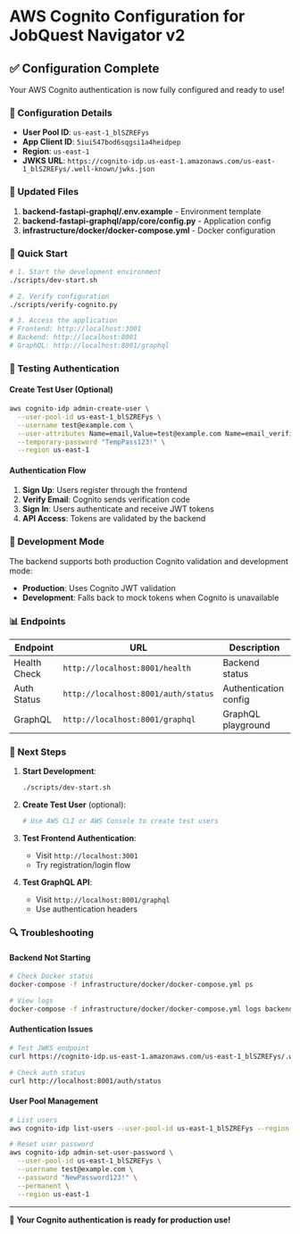 # AWS Cognito Configuration for JobQuest Navigator v2

## ✅ Configuration Complete

Your AWS Cognito authentication is now fully configured and ready to use!

### 🔐 Configuration Details

- **User Pool ID**: `us-east-1_blSZREFys`
- **App Client ID**: `5iui547bod6sqgsi1a4heidpep`
- **Region**: `us-east-1`
- **JWKS URL**: `https://cognito-idp.us-east-1.amazonaws.com/us-east-1_blSZREFys/.well-known/jwks.json`

### 📁 Updated Files

1. **backend-fastapi-graphql/.env.example** - Environment template
2. **backend-fastapi-graphql/app/core/config.py** - Application config
3. **infrastructure/docker/docker-compose.yml** - Docker configuration

### 🚀 Quick Start

```bash
# 1. Start the development environment
./scripts/dev-start.sh

# 2. Verify configuration
./scripts/verify-cognito.py

# 3. Access the application
# Frontend: http://localhost:3001
# Backend: http://localhost:8001
# GraphQL: http://localhost:8001/graphql
```

### 🧪 Testing Authentication

#### Create Test User (Optional)
```bash
aws cognito-idp admin-create-user \
  --user-pool-id us-east-1_blSZREFys \
  --username test@example.com \
  --user-attributes Name=email,Value=test@example.com Name=email_verified,Value=true \
  --temporary-password "TempPass123!" \
  --region us-east-1
```

#### Authentication Flow
1. **Sign Up**: Users register through the frontend
2. **Verify Email**: Cognito sends verification code
3. **Sign In**: Users authenticate and receive JWT tokens
4. **API Access**: Tokens are validated by the backend

### 🔧 Development Mode

The backend supports both production Cognito validation and development mode:

- **Production**: Uses Cognito JWT validation
- **Development**: Falls back to mock tokens when Cognito is unavailable

### 📊 Endpoints

| Endpoint | URL | Description |
|----------|-----|-------------|
| Health Check | `http://localhost:8001/health` | Backend status |
| Auth Status | `http://localhost:8001/auth/status` | Authentication config |
| GraphQL | `http://localhost:8001/graphql` | GraphQL playground |

### 🎯 Next Steps

1. **Start Development**:
   ```bash
   ./scripts/dev-start.sh
   ```

2. **Create Test User** (optional):
   ```bash
   # Use AWS CLI or AWS Console to create test users
   ```

3. **Test Frontend Authentication**:
   - Visit `http://localhost:3001`
   - Try registration/login flow

4. **Test GraphQL API**:
   - Visit `http://localhost:8001/graphql`
   - Use authentication headers

### 🔍 Troubleshooting

#### Backend Not Starting
```bash
# Check Docker status
docker-compose -f infrastructure/docker/docker-compose.yml ps

# View logs
docker-compose -f infrastructure/docker/docker-compose.yml logs backend
```

#### Authentication Issues
```bash
# Test JWKS endpoint
curl https://cognito-idp.us-east-1.amazonaws.com/us-east-1_blSZREFys/.well-known/jwks.json

# Check auth status
curl http://localhost:8001/auth/status
```

#### User Pool Management
```bash
# List users
aws cognito-idp list-users --user-pool-id us-east-1_blSZREFys --region us-east-1

# Reset user password
aws cognito-idp admin-set-user-password \
  --user-pool-id us-east-1_blSZREFys \
  --username test@example.com \
  --password "NewPassword123!" \
  --permanent \
  --region us-east-1
```

---

🎉 **Your Cognito authentication is ready for production use!**